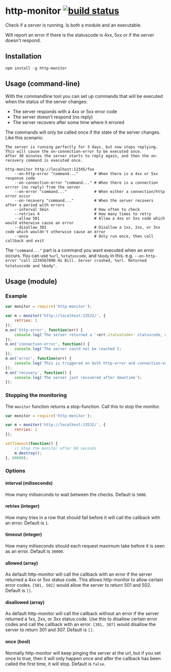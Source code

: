 # http-monitor [![build status](https://secure.travis-ci.org/freeall/http-monitor.png)](http://travis-ci.org/freeall/http-monitor)

Check if a server is running. Is both a module and an executable.

Will report an error if there is the statuscode is 4xx, 5xx or if the server doesn't respond.

## Installation

	npm install -g http-monitor

## Usage (command-line)

With the commandline tool you can set up commands that will be executed when the status of the server changes:

* The server responds with a 4xx or 5xx error code
* The server doesn't respond (no reply)
* The server recovers after some time where it errored

The commands will only be called once if the state of the server changes. Like this scenario:

	The server is running perfectly for 3 days, but now stops replying.  
	This will cause the on-connection-error to be executed once.  
	After 30 minutes the server starts to reply again, and then the on-recovery command is executed once.

```
http-monitor http://localhost:12345/foo
	--on-http-error "command..."       # When there is a 4xx or 5xx response code
	--on-connection-error "command..." # When there is a connection errror (no reply) from the server
	--on-error "command..."            # When either a connection/http error occur
	--on-recovery "command..."         # When the server recovers after a period with errors
	--interval 5min                    # How often to check
	--retries 4                        # How many times to retry
	--allow 501                        # Allow a 4xx or 5xx code which would otherwise cause an error
	--disallow 301                     # Disallow a 1xx, 2xx, or 3xx code which wouldn't otherwise cause an error
	--once                             # Only run once, then call callback and exit
 ```

The `"command..."` part is a command you want executed when an error occurs. You can use `%url`, `%statuscode`, and `%body` in this. e.g. `--on-http-error "call 1234567890 Hi Bill. Server crashed, %url. Returned %statuscode and %body"`.

## Usage (module)

### Example

``` js
var monitor = require('http-monitor');

var m = monitor('http://localhost:13532/', {
	retries: 1
});
m.on('http-error', function(err) {
	console.log('The server returned a '+err.statusCode+' statuscode, with the body:'+err.body);
});
m.on('connection-error', function() {
	console.log('The server could not be reached');
});
m.on('error', function(err) {
	console.log('This is triggered on both http-error and connection-error');
});
m.on('recovery', function() {
	console.log('The server just recovered after downtime');
});
```

### Stopping the monitoring

The `monitor` function returns a stop-function. Call this to stop the monitor.

``` js
var monitor = require('http-monitor');

var m = monitor('http://localhost:13532/', {
	retries: 1
});

setTimeout(function() {
	// Stop the monitor after 60 seconds
	m.destroy();
}, 60000);
```

### Options

#### interval (miliseconds)

How many miliseconds to wait between the checks. Default is `5000`.

#### retries (integer)

How many tries in a row that should fail before it will call the callback with an error. Default is `1`.

#### timeout (integer)

How many miliseconds should each request maximum take before it is seen as an error. Default is `30000`.

#### allowed (array)

As default http-monitor will call the callback with an error if the server returned a 4xx or 5xx status code. This allows http-monitor to allow certain error codes. `[501, 502]` would allow the server to return 501 and 502. Default is `[]`.

#### disallowed (array)

As default http-monitor will call the callback without an error if the server returned a 1xx, 2xx, or 3xx status code. Use this to disallow certain error codes and call the callback with an error. `[301, 307]` would disallow the server to return 301 and 307. Default is `[]`.

#### once (bool)

Normally http-monitor will keep pinging the server at the url, but if you set once to true, then it will only happen once and after the callback has been called the first time, it will stop. Default is `false`.
